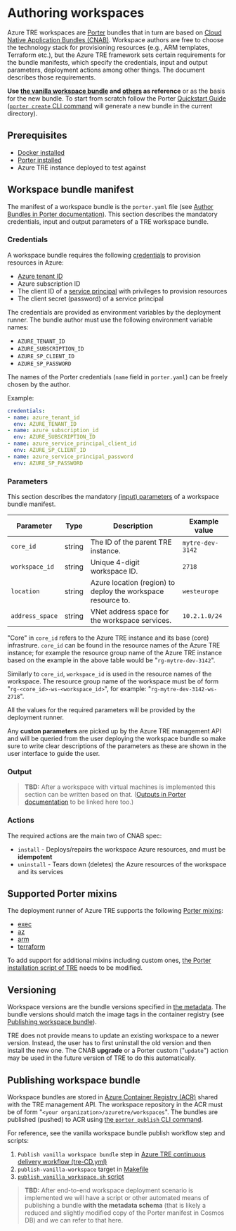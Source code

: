 # Authoring workspaces

<!-- markdownlint-disable-next-line MD013 -->
Azure TRE workspaces are [Porter](https://porter.sh/) bundles that in turn are based on [Cloud Native Application Bundles (CNAB)](https://cnab.io/). Workspace authors are free to choose the technology stack for provisioning resources (e.g., ARM templates, Terraform etc.), but the Azure TRE framework sets certain requirements for the bundle manifests, which specify the credentials, input and output parameters, deployment actions among other things. The document describes those requirements.

**Use [the vanilla workspace bundle](../workspaces/vanilla/README.md) and [others](../workspaces/) as reference** or as the basis for the new bundle. To start from scratch follow the Porter [Quickstart Guide](https://porter.sh/quickstart/) ([`porter create` CLI command](https://porter.sh/cli/porter_create/) will generate a new bundle in the current directory).

## Prerequisites

* [Docker installed](https://docs.docker.com/get-docker/)
* [Porter installed](https://porter.sh/install)
* Azure TRE instance deployed to test against

## Workspace bundle manifest

The manifest of a workspace bundle is the `porter.yaml` file (see [Author Bundles in Porter documentation](https://porter.sh/author-bundles/)). This section describes the mandatory credentials, input and output parameters of a TRE workspace bundle.

### Credentials

A workspace bundle requires the following [credentials](https://porter.sh/author-bundles/#credentials) to provision resources in Azure:

* [Azure tenant ID](https://docs.microsoft.com/en-us/azure/active-directory/fundamentals/active-directory-how-to-find-tenant)
* Azure subscription ID
* The client ID of a [service principal](https://docs.microsoft.com/en-us/azure/active-directory/develop/app-objects-and-service-principals) with privileges to provision resources
* The client secret (password) of a service principal

The credentials are provided as environment variables by the deployment runner. The bundle author must use the following environment variable names:

* `AZURE_TENANT_ID`
* `AZURE_SUBSCRIPTION_ID`
* `AZURE_SP_CLIENT_ID`
* `AZURE_SP_PASSWORD`

The names of the Porter credentials (`name` field in `porter.yaml`) can be freely chosen by the author.

Example:

```yaml
credentials:
- name: azure_tenant_id
  env: AZURE_TENANT_ID
- name: azure_subscription_id
  env: AZURE_SUBSCRIPTION_ID
- name: azure_service_principal_client_id
  env: AZURE_SP_CLIENT_ID
- name: azure_service_principal_password
  env: AZURE_SP_PASSWORD
```

### Parameters

This section describes the mandatory [(input) parameters](https://porter.sh/author-bundles/#parameters) of a workspace bundle manifest.

| Parameter | Type | Description | Example value |
| --------- | ---- | ----------- | ------------- |
| `core_id` | string | The ID of the parent TRE instance. | `mytre-dev-3142` |
| `workspace_id` | string | Unique 4-digit workspace ID. | `2718` |
| `location` | string | Azure location (region) to deploy the workspace resource to. | `westeurope` |
| `address_space` | string | VNet address space for the workspace services. | `10.2.1.0/24` |

"Core" in `core_id` refers to the Azure TRE instance and its base (core) infrastrure. `core_id` can be found in the resource names of the Azure TRE instance; for example the resource group name of the Azure TRE instance based on the example in the above table would be "`rg-mytre-dev-3142`".

Similarly to `core_id`, `workspace_id` is used in the resource names of the workspace. The resource group name of the workspace must be of form "`rg-<core_id>-ws-<workspace_id>`", for example: "`rg-mytre-dev-3142-ws-2718`".

All the values for the required parameters will be provided by the deployment runner.

Any **custon parameters** are picked up by the Azure TRE management API and will be queried from the user deploying the workspace bundle so make sure to write clear descriptions of the parameters as these are shown in the user interface to guide the user.

### Output

> **TBD:** After a workspace with virtual machines is implemented this section can be written based on that. ([Outputs in Porter documentation](https://porter.sh/author-bundles/#outputs) to be linked here too.)

### Actions

The required actions are the main two of CNAB spec:

* `install` - Deploys/repairs the workspace Azure resources, and must be **idempotent**
* `uninstall` - Tears down (deletes) the Azure resources of the workspace and its services

## Supported Porter mixins

The deployment runner of Azure TRE supports the following [Porter mixins](https://porter.sh/mixins/):

* [exec](https://porter.sh/mixins/exec/)
* [az](https://github.com/getporter/az-mixin)
* [arm](https://porter.sh/mixins/arm/)
* [terraform](https://github.com/getporter/terraform-mixin)

To add support for additional mixins including custom ones, [the Porter installation script of TRE](../devops/scripts/install_porter.sh) needs to be modified.

## Versioning

Workspace versions are the bundle versions specified in [the metadata](https://porter.sh/author-bundles/#bundle-metadata). The bundle versions should match the image tags in the container registry (see [Publishing workspace bundle](#publishing-workspace-bundle)).

TRE does not provide means to update an existing workspace to a newer version. Instead, the user has to first uninstall the old version and then install the new one. The CNAB **upgrade** or a Porter custom ("`update`") action may be used in the future version of TRE to do this automatically.

## Publishing workspace bundle

Workspace bundles are stored in [Azure Container Registry (ACR)](https://azure.microsoft.com/en-us/services/container-registry/) shared with the TRE management API. The workspace repository in the ACR must be of form "`<your organization>/azuretre/workspaces`". The bundles are published (pushed) to ACR using [the `porter publish` CLI command](https://porter.sh/cli/porter_publish/).

For reference, see the vanilla workspace bundle publish workflow step and scripts:

1. `Publish vanilla workspace bundle` step in [Azure TRE continuous delivery workflow (tre-CD.yml)](../.github/workflows/tre-CD.yml)
1. `publish-vanilla-workspace` target in [Makefile](../Makefile)
1. [`publish_vanilla_workspace.sh` script](../devops/scripts/publish_vanilla_workspace.sh)

> **TBD:** After end-to-end workspace deployment scenario is implemented we will have a script or other automated means of publishing a bundle **with the metadata schema** (that is likely a reduced and slightly modified copy of the Porter manifest in Cosmos DB) and we can refer to that here.
